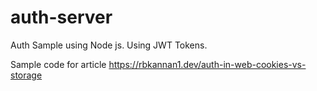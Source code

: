 # auth-server
Auth Sample using Node js. Using JWT Tokens.

Sample code for article https://rbkannan1.dev/auth-in-web-cookies-vs-storage
